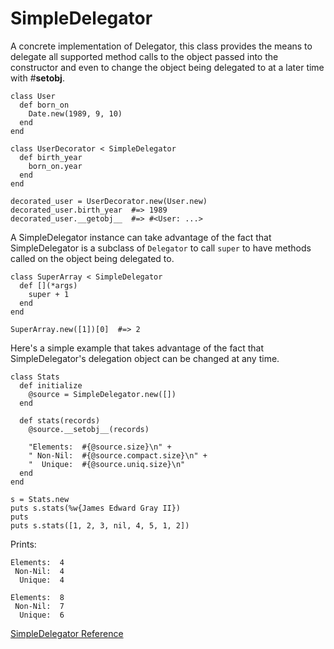 # SimpleDelegator

A concrete implementation of Delegator, this class provides the means to
delegate all supported method calls to the object passed into the constructor
and even to change the object being delegated to at a later time with
#__setobj__.

    class User
      def born_on
        Date.new(1989, 9, 10)
      end
    end

    class UserDecorator < SimpleDelegator
      def birth_year
        born_on.year
      end
    end

    decorated_user = UserDecorator.new(User.new)
    decorated_user.birth_year  #=> 1989
    decorated_user.__getobj__  #=> #<User: ...>

A SimpleDelegator instance can take advantage of the fact that SimpleDelegator
is a subclass of `Delegator` to call `super` to have methods called on the
object being delegated to.

    class SuperArray < SimpleDelegator
      def [](*args)
        super + 1
      end
    end

    SuperArray.new([1])[0]  #=> 2

Here's a simple example that takes advantage of the fact that
SimpleDelegator's delegation object can be changed at any time.

    class Stats
      def initialize
        @source = SimpleDelegator.new([])
      end

      def stats(records)
        @source.__setobj__(records)

        "Elements:  #{@source.size}\n" +
        " Non-Nil:  #{@source.compact.size}\n" +
        "  Unique:  #{@source.uniq.size}\n"
      end
    end

    s = Stats.new
    puts s.stats(%w{James Edward Gray II})
    puts
    puts s.stats([1, 2, 3, nil, 4, 5, 1, 2])

Prints:

    Elements:  4
     Non-Nil:  4
      Unique:  4

    Elements:  8
     Non-Nil:  7
      Unique:  6

[SimpleDelegator Reference](https://ruby-doc.org/stdlib-2.7.0/libdoc/delegate/rdoc/SimpleDelegator.html)
